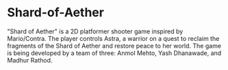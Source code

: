 # Shard-of-Aether

"Shard of Aether" is a 2D platformer shooter game inspired by Mario/Contra. The player controls Astra, a warrior on a quest to reclaim the fragments of the Shard of Aether and restore peace to her world. The game is being developed by a team of three: Anmol Mehto, Yash Dhanawade, and Madhur Rathod.
